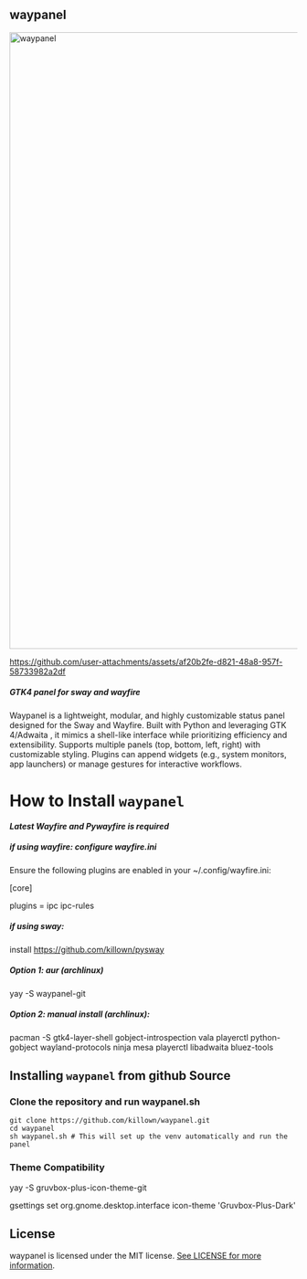 ## waypanel

<img width="1920" height="1080" alt="waypanel" src="https://github.com/user-attachments/assets/4ec4a102-108b-48c3-8f6a-79f5f12947cc" />

https://github.com/user-attachments/assets/af20b2fe-d821-48a8-957f-58733982a2df

##### _GTK4 panel for sway and wayfire_

Waypanel is a lightweight, modular, and highly customizable status panel designed for the Sway and Wayfire. Built with Python and leveraging GTK 4/Adwaita , it mimics a shell-like interface while prioritizing efficiency and extensibility. Supports multiple panels (top, bottom, left, right) with customizable styling. Plugins can append widgets (e.g., system monitors, app launchers) or manage gestures for interactive workflows.

# How to Install `waypanel`

**_Latest Wayfire and Pywayfire is required_**

##### if using wayfire: configure wayfire.ini

Ensure the following plugins are enabled in your ~/.config/wayfire.ini:

[core]

plugins = ipc ipc-rules

##### if using sway:

install https://github.com/killown/pysway

##### Option 1: aur (archlinux)

yay -S waypanel-git

##### Option 2: manual install (archlinux):

pacman -S gtk4-layer-shell gobject-introspection vala playerctl python-gobject wayland-protocols ninja mesa playerctl libadwaita bluez-tools

## Installing `waypanel` from github Source

### Clone the repository and run waypanel.sh

    git clone https://github.com/killown/waypanel.git
    cd waypanel
    sh waypanel.sh # This will set up the venv automatically and run the panel

### Theme Compatibility

yay -S gruvbox-plus-icon-theme-git

gsettings set org.gnome.desktop.interface icon-theme 'Gruvbox-Plus-Dark'

## License

waypanel is licensed under the MIT license. [See LICENSE for more information](https://github.com/killown/waypanel/blob/main/LICENSE).
